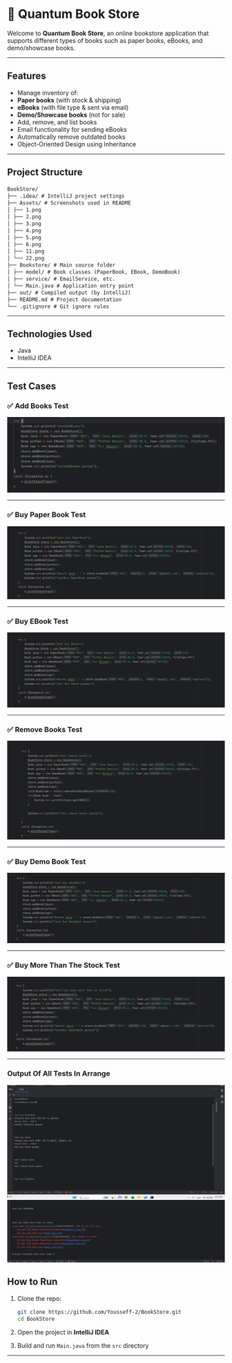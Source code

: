 # 📘 Quantum Book Store

Welcome to **Quantum Book Store**, an online bookstore application that supports different types of books such as paper books, eBooks, and demo/showcase books.

---

##  Features

-  Manage inventory of:
  - **Paper books** (with stock & shipping)
  - **eBooks** (with file type & sent via email)
  - **Demo/Showcase books** (not for sale)
-  Add, remove, and list books
-  Email functionality for sending eBooks
-  Automatically remove outdated books
-  Object-Oriented Design using Inheritance

---

##  Project Structure

```
BookStore/
├── .idea/ # IntelliJ project settings
├── Assets/ # Screenshots used in README
│ ├── 1.png
│ ├── 2.png
│ ├── 3.png
│ ├── 4.png
│ ├── 5.png
│ ├── 6.png
│ ├── 11.png
│ └── 22.png
├── Bookstore/ # Main source folder
│ ├── model/ # Book classes (PaperBook, EBook, DemoBook)
│ ├── service/ # EmailService, etc.
│ └── Main.java # Application entry point
├── out/ # Compiled output (by IntelliJ)
├── README.md # Project documentation
└── .gitignore # Git ignore rules
```

---

##  Technologies Used

- Java
- IntelliJ IDEA

---



## Test Cases

### ✅ Add Books Test
![Add Books](assets/1.png)

---

### ✅ Buy Paper Book Test
![Buy Paper Book](assets/2.png)

---

### ✅ Buy EBook Test
![Buy EBook](assets/3.png)

---

### ✅ Remove Books Test
![Remove Book](assets/4.png)

---

### ✅ Buy Demo Book Test
![Buy Demo Book](assets/5.png)

---

### ✅ Buy More Than The Stock Test
![Buy More Than The Stock](assets/6.png)

---

### Output Of All Tests In Arrange
![Output Page 1](assets/11.png)  
![Output Page 2](assets/22.png)


## How to Run

1. Clone the repo:
   ```bash
   git clone https://github.com/Yousseff-2/BookStore.git
   cd BookStore
   ```

2. Open the project in **IntelliJ IDEA**

3. Build and run `Main.java` from the `src` directory

---


